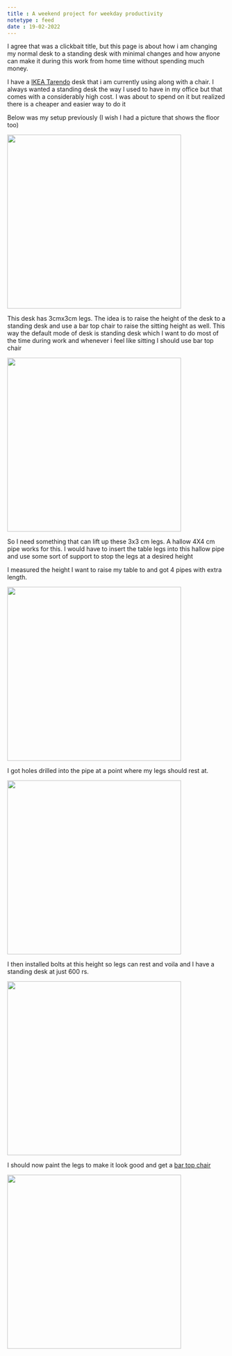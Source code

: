```yaml
---
title : A weekend project for weekday productivity
notetype : feed
date : 19-02-2022
---
```


I agree that was a clickbait title, but this page is about how i am changing my normal desk to a standing desk with minimal changes and how anyone can make it during this work from home time without spending much money.

I have a [IKEA Tarendo](https://www.ikea.com/ca/en/p/taerendoe-table-black-s99000483/) desk that i am currently using along with a chair. I always wanted a standing desk the way I used to have in my office but that comes with a considerably high cost. I was about to spend on it but realized there is a cheaper and easier way to do it

Below was my setup previously (I wish I had a picture that shows the floor too)

<img src="/assets/img/desk_setup_before.jpg" width="400" height="400">

This desk has 3cmx3cm legs. The idea is to raise the height of the desk to a standing desk and use a bar top chair to raise the sitting height as well. This way the default mode of desk is standing desk which I want to do most of the time during work and whenever i feel like sitting I should use bar top chair

<img src="/assets/img/leg.jpg" width="400">

So I need something that can lift up these 3x3 cm legs. A hallow 4X4 cm pipe works for this. I would have to insert the table legs into this hallow pipe and use some sort of support to stop the legs at a desired height

I measured the height I want to raise my table to and got 4 pipes with extra length. 

<img src="/assets/img/pipe_cut.jpg" width="400">

I got holes drilled into the pipe at a point where my legs should rest at. 

<img src="/assets/img/holes.jpg" width="400">

I then installed bolts at this height so legs can rest and voila and I have a standing desk at just 600 rs. 

<img src="/assets/img/final_desk.jpg" width="400">

I should now paint the legs to make it look good and get a [bar top chair](https://www.amazon.in/CHAIRWALE%C2%AE-Adjustable-Comfortable-Reception-MilkyWhite-Black/dp/B08Y937W2L/ref=sr_1_27?crid=1RXA1Z9PE9GB8&keywords=bar+top+chair&qid=1645300899&sprefix=bar+top+cai%2Caps%2C308&sr=8-27)

<img src="/assets/img/bar_top_chair.jpg" width="400">
